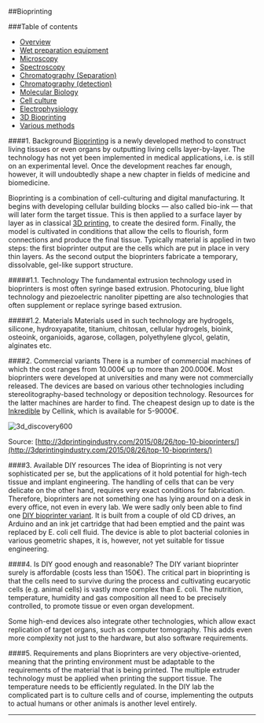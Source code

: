##Bioprinting

###Table of contents

- [Overview](https://github.com/symbiolab/bio-labware/blob/master/000_bio-labware_overview.md)
- [Wet preparation equipment](https://github.com/symbiolab/bio-labware/blob/master/010_general_preparation.md)
- [Microscopy](https://github.com/symbiolab/bio-labware/blob/master/020_microscopy.md)
- [Spectroscopy](https://github.com/symbiolab/bio-labware/blob/master/030_spectroscopy.md)
- [Chromatography (Separation)](https://github.com/symbiolab/bio-labware/blob/master/040_chromatography_sep.md)
- [Chromatography (detection)](https://github.com/symbiolab/bio-labware/blob/master/050_chromatography_det.md)
- [Molecular Biology](060_molecular_biology.md)
- [Cell culture](070_cell_culture.md)
- [Electrophysiology](080_electrophysiology.md)
- [3D Bioprinting](090_3d_bioprint.md)
- [Various methods](100_various.md)


####1. Background
[Bioprinting](http://www.explainingthefuture.com/bioprinting.html) is a newly developed method to construct living tissues or even organs by outputting living cells layer-by-layer. The technology has not yet been implemented in medical applications, i.e. is still on an experimental level. Once the development reaches far enough, however, it will undoubtedly shape a new chapter in fields of medicine and biomedicine.

Bioprinting is a combination of cell-culturing and digital manufacturing. It begins with developing cellular building blocks — also called bio-ink — that will later form the target tissue. This is then applied to a surface layer by layer as in classical [3D printing](http://explainingthefuture.com/3dprinting.html), to create the desired form. Finally, the model is cultivated in conditions that allow the cells to flourish, form connections and produce the final tissue. Typically material is applied in two steps: the first bioprinter output are the cells which are put in place in very thin layers. As the second output the bioprinters fabricate a temporary, dissolvable, gel-like support structure.

#####1.1. Technology
The fundamental extrusion technology used in bioprinters is most often syringe based extrusion. Photocuring, blue light technology and piezoelectric nanoliter pipetting are also technologies that often supplement or replace syringe based extrusion. 

#####1.2. Materials
Materials used in such technology are hydrogels, silicone, hydroxyapatite, titanium, chitosan, cellular hydrogels, bioink, osteoink, organioids, agarose, collagen, polyethylene glycol, gelatin, alginates etc.

####2. Commercial variants
There is a number of commercial machines of which the cost ranges from 10.000€ up to more than 200.000€. Most bioprinters were developed at universities and many were not commercially released. The devices are based on various other technologies including stereolitography-based technology or deposition technology. Resources for the latter machines are harder to find. The cheapest design up to date is the [Inkredible](http://www.cellink3d.com/) by Cellink, which is available for 5-9000€.

![3d_discovery600](http://3dprintingindustry.com/wp-content/uploads/2015/08/3d_discovery600.png)

Source: [http://3dprintingindustry.com/2015/08/26/top-10-bioprinters/](http://3dprintingindustry.com/2015/08/26/top-10-bioprinters/)

####3. Available DIY resources
The idea of Bioprinting is not very sophisticated per se, but the applications of it hold potential for high-tech tissue and implant engineering. The handling of cells that can be very delicate on the other hand, requires very exact conditions for fabrication. Therefore, bioprinters are not something one has lying around on a desk in every office, not even in every lab. We were sadly only been able to find one [DIY bioprinter variant](https://www.technologyreview.com/s/511436/a-diy-bioprinter-is-born/). It is built from a couple of old CD drives, an Arduino and an ink jet cartridge that had been emptied and the paint was replaced by E. coli cell fluid. The device is able to plot bacterial colonies in various geometric shapes, it is, however, not yet suitable for tissue engineering.

####4. Is DIY good enough and reasonable?
The DIY variant bioprinter surely is affordable (costs less than 150€). The critical part in bioprinting is that the cells need to survive during the process and cultivating eucaryotic cells (e.g. animal cells) is vastly more complex than E. coli. The nutrition, temperature, humidity and gas composition all need to be precisely controlled, to promote tissue or even organ development. 

Some high-end devices also integrate other technologies, which allow exact replication of target organs, such as computer tomography. This adds even more complexity not just to the hardware, but also software requirements. 

####5. Requirements and plans
Bioprinters are very objective-oriented, meaning that the printing environment must be adaptable to the requirements of the material that is being printed. The multiple extruder technology must be applied when printing the support tissue. The temperature needs to be efficiently regulated. In the DIY lab the complicated part is to culture cells and of course, implementing the outputs to actual humans or other animals is another level entirely.


---

